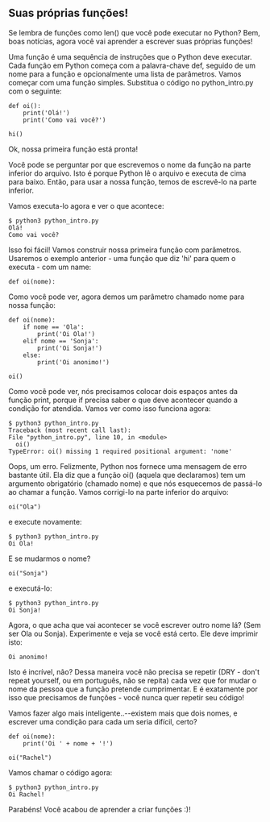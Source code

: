 ## Suas próprias funções!

Se lembra de funções como len() que você pode executar no Python? Bem, boas notícias, agora você vai aprender a escrever suas próprias funções!

Uma função é uma sequência de instruções que o Python deve executar. Cada função em Python começa com a palavra-chave def, seguido de um nome para a função e opcionalmente uma lista de parâmetros. Vamos começar com uma função simples. Substitua o código no python_intro.py com o seguinte:

```
def oi():
    print('Olá!')
    print('Como vai você?')

hi()
```

Ok, nossa primeira função está pronta!

Você pode se perguntar por que escrevemos o nome da função na parte inferior do arquivo. Isto é porque Python lê o arquivo e executa de cima para baixo. Então, para usar a nossa função, temos de escrevê-lo na parte inferior.

Vamos executa-lo agora e ver o que acontece:

```
$ python3 python_intro.py
Olá!
Como vai você?
```

Isso foi fácil! Vamos construir nossa primeira função com parâmetros. Usaremos o exemplo anterior - uma função que diz 'hi' para quem o executa - com um name:

```
def oi(nome):
```

Como você pode ver, agora demos um parâmetro chamado nome para nossa função:

```
def oi(nome):
    if nome == 'Ola':
        print('Oi Ola!')
    elif nome == 'Sonja':
        print('Oi Sonja!')
    else:
        print('Oi anonimo!')

oi()
```

Como você pode ver, nós precisamos colocar dois espaços antes da função print, porque if precisa saber o que deve acontecer quando a condição for atendida. Vamos ver como isso funciona agora:
```
$ python3 python_intro.py
Traceback (most recent call last):
File "python_intro.py", line 10, in <module>
  oi()
TypeError: oi() missing 1 required positional argument: 'nome'
```

Oops, um erro. Felizmente, Python nos fornece uma mensagem de erro bastante útil. Ela diz que a função oi() (aquela que declaramos) tem um argumento obrigatório (chamado nome) e que nós esquecemos de passá-lo ao chamar a função. Vamos corrigi-lo na parte inferior do arquivo:

```
oi("Ola")
```

e execute novamente:

```
$ python3 python_intro.py
Oi Ola!
```

E se mudarmos o nome?

```
oi("Sonja")
```

e executá-lo:
```
$ python3 python_intro.py
Oi Sonja!
```

Agora, o que acha que vai acontecer se você escrever outro nome lá? (Sem ser Ola ou Sonja). Experimente e veja se você está certo. Ele deve imprimir isto:

```
Oi anonimo!
```

Isto é incrível, não? Dessa maneira você não precisa se repetir (DRY - don't repeat yourself, ou em português, não se repita) cada vez que for mudar o nome da pessoa que a função pretende cumprimentar. E é exatamente por isso que precisamos de funções - você nunca quer repetir seu código!


Vamos fazer algo mais inteligente..--existem mais que dois nomes, e escrever uma condição para cada um seria difícil, certo?

```
def oi(nome):
    print('Oi ' + nome + '!')

oi("Rachel")
```

Vamos chamar o código agora:

```
$ python3 python_intro.py
Oi Rachel!
```
Parabéns! Você acabou de aprender a criar funções :)!
